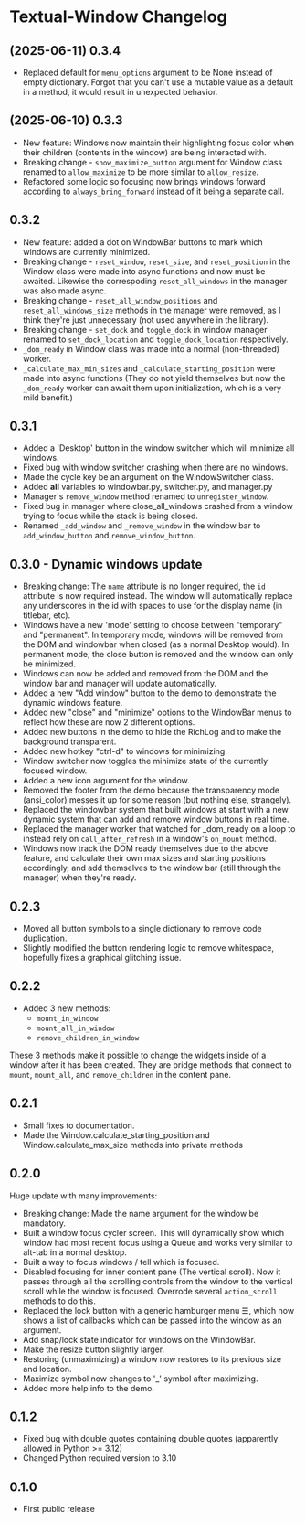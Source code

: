 # Textual-Window Changelog

## (2025-06-11) 0.3.4

- Replaced default for `menu_options` argument to be None instead of empty dictionary. Forgot that you can't use a mutable value as a default in a method, it would result in unexpected behavior.

## (2025-06-10) 0.3.3

- New feature: Windows now maintain their highlighting focus color when their children (contents in the window) are being interacted with.
- Breaking change - `show_maximize_button` argument for Window class renamed to `allow_maximize` to be more similar to `allow_resize`.
- Refactored some logic so focusing now brings windows forward according to `always_bring_forward` instead of it being a separate call.

## 0.3.2

- New feature: added a dot on WindowBar buttons to mark which windows are currently minimized.
- Breaking change - `reset_window`, `reset_size`, and `reset_position` in the Window class were made into async functions and now must be awaited. Likewise the correspoding `reset_all_windows` in the manager was also made async.
- Breaking change - `reset_all_window_positions` and `reset_all_windows_size` methods in the manager were removed, as I think they're just unnecessary (not used anywhere in the library).
- Breaking change - `set_dock` and `toggle_dock` in window manager renamed to `set_dock_location` and `toggle_dock_location` respectively.
- `_dom_ready` in Window class was made into a normal (non-threaded) worker.
- `_calculate_max_min_sizes` and `_calculate_starting_position` were made into async functions (They do not yield themselves but now the `_dom_ready` worker can await them upon initialization, which is a very mild benefit.)

## 0.3.1

- Added a 'Desktop' button in the window switcher which will minimize all windows.
- Fixed bug with window switcher crashing when there are no windows.
- Made the cycle key be an argument on the WindowSwitcher class.
- Added __all__ variables to windowbar.py, switcher.py, and manager.py
- Manager's `remove_window` method renamed to `unregister_window`.
- Fixed bug in manager where close_all_windows crashed from a window trying to focus while the stack is being closed.
- Renamed `_add_window` and `_remove_window` in the window bar to `add_window_button` and `remove_window_button`.

## 0.3.0 - Dynamic windows update

- Breaking change: The `name` attribute is no longer required, the `id` attribute is now required instead. The window will automatically replace any underscores in the id with spaces to use for the display name (in titlebar, etc).
- Windows have a new 'mode' setting to choose between "temporary" and "permanent". In temporary mode, windows will be removed from the DOM and windowbar when closed (as a normal Desktop would). In permanent mode, the close button is removed and the window can only be minimized.
- Windows can now be added and removed from the DOM and the window bar and manager will update automatically.
- Added a new "Add window" button to the demo to demonstrate the dynamic windows feature.
- Added new "close" and "minimize" options to the WindowBar menus to reflect how these are now 2 different options.
- Added new buttons in the demo to hide the RichLog and to make the background transparent.
- Added new hotkey "ctrl-d" to windows for minimizing.
- Window switcher now toggles the minimize state of the currently focused window.
- Added a new icon argument for the window.
- Removed the footer from the demo because the transparency mode (ansi_color) messes it up for some reason (but nothing else, strangely).
- Replaced the windowbar system that built windows at start with a new dynamic system that can add and remove window buttons in real time.
- Replaced the manager worker that watched for _dom_ready on a loop to instead rely on `call_after_refresh` in a window's `on_mount` method.
- Windows now track the DOM ready themselves due to the above feature, and calculate their own max sizes and starting positions accordingly, and add themselves to the window bar (still through the manager) when they're ready.

## 0.2.3

- Moved all button symbols to a single dictionary to remove code duplication.
- Slightly modified the button rendering logic to remove whitespace, hopefully fixes a graphical glitching issue.

## 0.2.2

- Added 3 new methods:
  - `mount_in_window`
  - `mount_all_in_window`
  - `remove_children_in_window`
  
These 3 methods make it possible to change the widgets inside of a window after it has been created. They are bridge methods that connect to `mount`, `mount_all`, and `remove_children` in the content pane.

## 0.2.1

- Small fixes to documentation.
- Made the Window.calculate_starting_position and Window.calculate_max_size methods into private methods

## 0.2.0

Huge update with many improvements:

- Breaking change: Made the name argument for the window be mandatory.
- Built a window focus cycler screen. This will dynamically show which window had most recent focus using a Queue and works very similar to alt-tab in a normal desktop.
- Built a way to focus windows / tell which is focused.
- Disabled focusing for inner content pane (The vertical scroll). Now it passes through all the scrolling controls from the window to the vertical scroll while the window is focused. Overrode several `action_scroll` methods to do this.
- Replaced the lock button with a generic hamburger menu ☰, which now shows a list of callbacks which can be passed into the window as an argument.
- Add snap/lock state indicator for windows on the WindowBar.
- Make the resize button slightly larger.
- Restoring (unmaximizing) a window now restores to its previous size and location.
- Maximize symbol now changes to '_' symbol after maximizing.
- Added more help info to the demo.

## 0.1.2

- Fixed bug with double quotes containing double quotes (apparently allowed in Python >= 3.12)
- Changed Python required version to 3.10

## 0.1.0

- First public release
